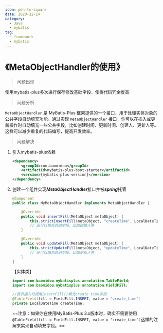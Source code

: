 ```yaml
---
icon: pen-to-square
date: 2020-12-14
category:
  - Java
  - mybatis
tag:
  - framework
  - mybatis
---
```


# 《MetaObjectHandler的使用》

> 问题出现

使用mybatis-plus多次进行保存修改基础字段，使得代码冗余度高

> 问题分析

`MetaObjectHandler` 是 MyBatis-Plus 框架提供的一个接口，用于处理实体对象的公共字段自动填充功能。通过实现 `MetaObjectHandler` 接口，你可以在插入或更新操作时自动填充一些公共字段，比如创建时间、更新时间、创建人、更新人等。这样可以减少重复的代码编写，提高开发效率。

> 问题解决

1. 引入mybatis-plus依赖

   ```xml
   <dependency>
       <groupId>com.baomidou</groupId>
       <artifactId>mybatis-plus-boot-starter</artifactId>
       <version>{mybatis-plus-version}</version>
   </dependency>
   ```

   

2. 创建一个组件实现***MetaObjectHandler***接口并被***spring***托管

   ```java
   @Component
   public class MyMetaObjectHandler implements MetaObjectHandler {
   
       @Override
       public void insertFill(MetaObject metaObject) {
           this.strictInsertFill(metaObject, "createTime", LocalDateTime.class, LocalDateTime.now());
           // 还可以填充其他字段，比如创建人等
       }
   
       @Override
       public void updateFill(MetaObject metaObject) {
           this.strictUpdateFill(metaObject, "updateTime", LocalDateTime.class, LocalDateTime.now());
           // 还可以填充其他字段，比如更新人等
       }
   }
   ```

   【实体类】

   ```java
   import com.baomidou.mybatisplus.annotation.TableField;
   import com.baomidou.mybatisplus.annotation.FieldFill;
   
   //表示插入时调用insertFill()填充create_time字段
   @TableField(fill = FieldFill.INSERT, value = "create_time")
   private LocalDateTime createTime;
   ```

   ==注意：如果你在使用MyBatis-Plus 3.x版本时，确实不需要使用`@TableField(fill = FieldFill.INSERT, value = "create_time")`这样的注解来实现自动填充字段。==